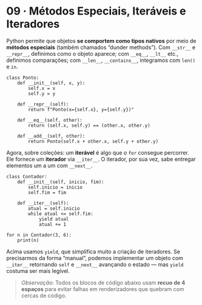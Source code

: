 # 09 · Métodos Especiais, Iteráveis e Iteradores

Python permite que objetos **se comportem como tipos nativos** por meio de **métodos especiais** (também chamados “dunder methods”).
Com `__str__` e `__repr__`, definimos como o objeto aparece; com `__eq__`, `__lt__` etc., definimos comparações; com `__len__`,
`__contains__`, integramos com `len()` e `in`.

    class Ponto:
        def __init__(self, x, y):
            self.x = x
            self.y = y

        def __repr__(self):
            return f"Ponto(x={self.x}, y={self.y})"

        def __eq__(self, other):
            return (self.x, self.y) == (other.x, other.y)

        def __add__(self, other):
            return Ponto(self.x + other.x, self.y + other.y)

Agora, sobre coleções: um **iterável** é algo que o `for` consegue percorrer. Ele fornece um **iterador** via `__iter__`.
O iterador, por sua vez, sabe entregar elementos um a um com `__next__`.

    class Contador:
        def __init__(self, inicio, fim):
            self.inicio = inicio
            self.fim = fim

        def __iter__(self):
            atual = self.inicio
            while atual <= self.fim:
                yield atual
                atual += 1

    for n in Contador(3, 6):
        print(n)

Acima usamos `yield`, que simplifica muito a criação de iteradores. Se precisarmos da forma “manual”, podemos implementar
um objeto com `__iter__` retornando `self` e `__next__` avançando o estado — mas `yield` costuma ser mais legível.

>*Observação*: Todos os blocos de código abaixo usam **recuo de 4 espaços** para evitar falhas em renderizadores que quebram com cercas de código.

